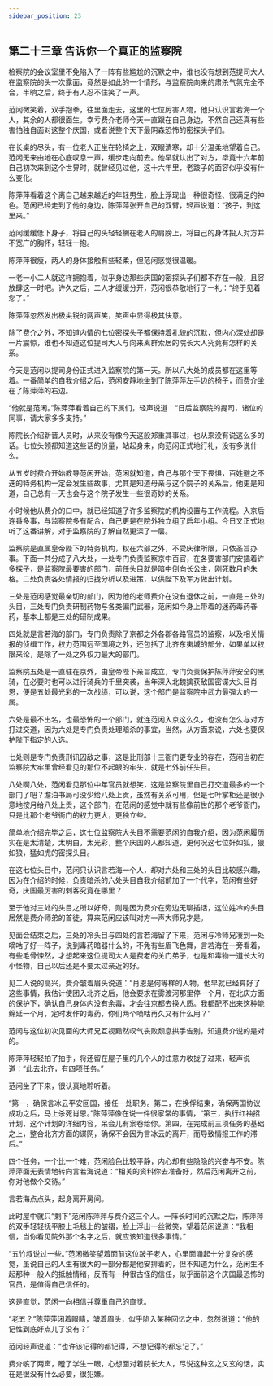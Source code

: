 ```yaml
---
sidebar_position: 23
---
```


## 第二十三章 **告诉你一个真正的监察院**

检察院的会议室里不免陷入了一阵有些尴尬的沉默之中，谁也没有想到范提司大人在监察院的头一次露面，竟然是如此的一个情形，与监察院向来的肃杀气氛完全不合，半晌之后，终于有人忍不住笑了一声。

范闲微笑着，双手抱拳，往里面走去，这里的七位厉害人物，他只认识言若海一个人，其余的人都很面生。幸亏费介老师今天一直跟在自己身边，不然自己还真有些害怕独自面对这整个庆国，或者说整个天下最阴森恐怖的密探头子们。

在长桌的尽头，有一位老人正坐在轮椅之上，双眼清寒，却十分温柔地望着自己。范闲无来由地在心底叹息一声，缓步走向前去。他早就认出了对方，毕竟十六年前自己初次来到这个世界时，就曾经见过他，这十六年里，老跛子的面容似乎没有什么变化。

陈萍萍看着这个离自己越来越近的年轻男生，脸上浮现出一种很奇怪、很满足的神色。范闲已经走到了他的身边，陈萍萍张开自己的双臂，轻声说道：“孩子，到这里来。”

范闲缓缓低下身子，将自己的头轻轻搁在老人的肩膀上，将自己的身体投入对方并不宽广的胸怀，轻轻一抱。

陈萍萍很瘦，两人的身体接触有些轻柔，但范闲感觉很温暖。

一老一小二人就这样拥抱着，似乎身边那些庆国的密探头子们都不存在一般，且容放肆这一时吧。许久之后，二人才缓缓分开，范闲很恭敬地行了一礼：“终于见着您了。”

陈萍萍忽然发出极尖锐的两声笑，笑声中显得极其快意。

除了费介之外，不知道内情的七位密探头子都保持着礼貌的沉默，但内心深处却是一片震惊，谁也不知道这位提司大人与向来离群索居的院长大人究竟有怎样的关系。

今天是范闲以提司身份正式进入监察院的第一天。所以八大处的成员都在这里等着。一番简单的自我介绍之后，范闲安静地坐到了陈萍萍左手边的椅子，而费介坐在了陈萍萍的右边。

“他就是范闲。”陈萍萍看着自己的下属们，轻声说道：“日后监察院的提司，诸位的同事，请大家多多支持。”

陈院长介绍新晋人员时，从来没有像今天这般郑重其事过，也从来没有说这么多的话。七位头领都知道这些话的份量，站起身来，向范闲正式地行礼，没有多说什么。

从五岁时费介开始教导范闲开始，范闲就知道，自己与那个天下畏惧，百姓避之不迭的特务机构一定会发生些故事，尤其是知道母亲与这个院子的关系后，他更是知道，自己总有一天也会与这个院子发生一些很奇妙的关系。

小时候他从费介的口中，就已经知道了许多监察院的机构设置与工作流程。入京后连番多事，与监察院多有配合，自己更是在院外独立组了启年小组。今日又正式地听了这番讲解，对于监察院的了解自然更深了一层。

监察院是直属皇帝陛下的特务机构，权在六部之外，不受庆律所限，只依圣旨办事。下面一共分成了八大处，一处专门负责监察京中百官，在各要害部门安插着许多探子，是监察院最要害的部门，前任头目就是暗中倒向长公主，刚死数月的朱格。二处负责各处情报的归拢分析以及进策，以供陛下及军方做出计划。

三处是范闲感觉最亲切的部门，因为他的老师费介在没有退休之前，一直是三处的头目，三处专门负责研制药物与各类偏门武器，范闲如今身上带着的迷药毒药春药，基本上都是三处的研制成果。

四处就是言若海的部门，专门负责除了京都之外各郡各路官员的监察，以及相关情报的侦缉工作，权力范围远至国境之外，还包括了北齐东夷城的部分，如果单以权限来论，是除了一处之外权力最大的部门。

监察院五处是一直驻在京外，由皇帝陛下亲旨成立，专门负责保护陈萍萍安全的黑骑，在必要时也可以进行骑兵的千里突袭，当年深入北魏擒获敌国密谍大头目肖恩，便是五处最光彩的一次战绩，可以说，这个部门是监察院中武力最强大的一属。

六处是最不出名，也最恐怖的一个部门，就连范闲入京这么久，也没有怎么与对方打过交道，因为六处是专门负责处理暗杀的事宜，当然，从方面来说，六处也要保护陛下指定的人选。

七处则是专门负责刑讯囚敌之事，这是比刑部十三衙门更专业的存在，范闲当初在监察院大牢里曾经看见的那位不起眼的牢头，就是七外前任头目。

八处啊八处，范闲看见那位中年官员就想笑，这是监察院里自己打交道最多的一个部门了吧？澹泊书局可没少给八处上贡，虽然有关系可用，但是七叶掌柜还是很小意地按月给八处上贡，这个部门，在范闲的感觉中就有些像前世的那个老爷衙门，只是比那个老爷衙门的权力更大，更独立些。

简单地介绍完毕之后，这七位监察院大头目不需要范闲的自我介绍，因为范闲履历实在是太清楚，太明白，太光彩，整个庆国的人都知道，更何况这七位奸如狐，狠如狼，猛如虎的密探头目。

在这七位头目中，范闲只认识言若海一个人，却对六处和三处的头目比较感兴趣，因为在介绍的时候，负责暗杀的六处头目自我介绍前加了一个代字，范闲有些好奇，庆国最厉害的刺客究竟在哪里？

至于他对三处的头目之所以好奇，则是因为费介在旁边无聊插话，这位姓冷的头目居然是费介师弟的首徒，算来范闲应该叫对方一声大师兄才是。

见面会结束之后，三处的冷头目与四处的言若海留了下来，范闲与冷师兄凑到一处嘀咕了好一阵子，说到毒药暗器什么的，不免有些眉飞色舞，言若海在一旁看着，有些毛骨悚然，才想起来这位提司大人是费老的关门弟子，也是和毒物一道长大的小怪物，自己以后还是不要太过亲近的好。

见二人说的高兴，费介皱着眉头说道：“肖恩是何等样的人物，他早就已经算好了这些事情，我估计使团入北齐之后，他会要求在雾渡河那里停一个月，在北庆方面的保护下，确认自己身体内没有余毒，才会往京都去换人质。我都配不出来这种能绵延一个月，定时发作的毒药，你们两个嘀咕再久又有什么用？”

范闲与这位初次见面的大师兄互视黯然叹气丧败颓息拱手告别，知道费介说的是对的。

陈萍萍轻轻拍了拍手，将还留在屋子里的几个人的注意力收拢了过来，轻声说道：“此去北齐，有四项任务。”

范闲坐了下来，很认真地聆听着。

“第一，确保言冰云平安回国，接任一处职务。第二，在换俘结束，确保两国协议成功之后，马上杀死肖恩。”陈萍萍像在说一件很家常的事情，“第三，执行红袖招计划，这个计划的详细内容，呆会儿有案卷给你。第四，在完成前三项任务的基础之上，整合北齐方面的谍网，确保不会因为言冰云的离开，而导致情报工作的滞后。”

四个任务，一个比一个难，范闲脸色比较平静，内心却有些隐隐的兴奋与不安。陈萍萍面无表情地转向言若海说道：“相关的资料你去准备好，然后范闲离开之前，你对他做个交待。”

言若海点点头，起身离开房间。

此时屋中就只“剩下”范闲陈萍萍与费介这三个人。一阵长时间的沉默之后，陈萍萍的双手轻轻抚平膝上毛毯上的皱褶，脸上浮出一丝微笑，望着范闲说道：“我相信，当你看见院外那个名字之后，就应该知道很多事情。”

“五竹叔说过一些。”范闲微笑望着面前这位跛子老人，心里面涌起十分复杂的感觉，虽说自己的人生有很大的一部分都是他安排着的，但不知道为什么，范闲生不起那种一般人的抵触情绪，反而有一种很古怪的信任，似乎面前这个庆国最恐怖的官员，是值得自己信任的。

这是直觉，范闲一向相信并尊重自己的直觉。

“老五？”陈萍萍闭着眼睛，皱着眉头，似乎陷入某种回忆之中，忽然说道：“他的记性到底好点儿了没有？”

范闲轻声说道：“也许该记得的都记得，不想记得的都忘记了。”

费介咳了两声，瞪了学生一眼，心想面对着院长大人，尽说这种玄之又玄的话，实在是很没有什么必要，很犯嫌。

